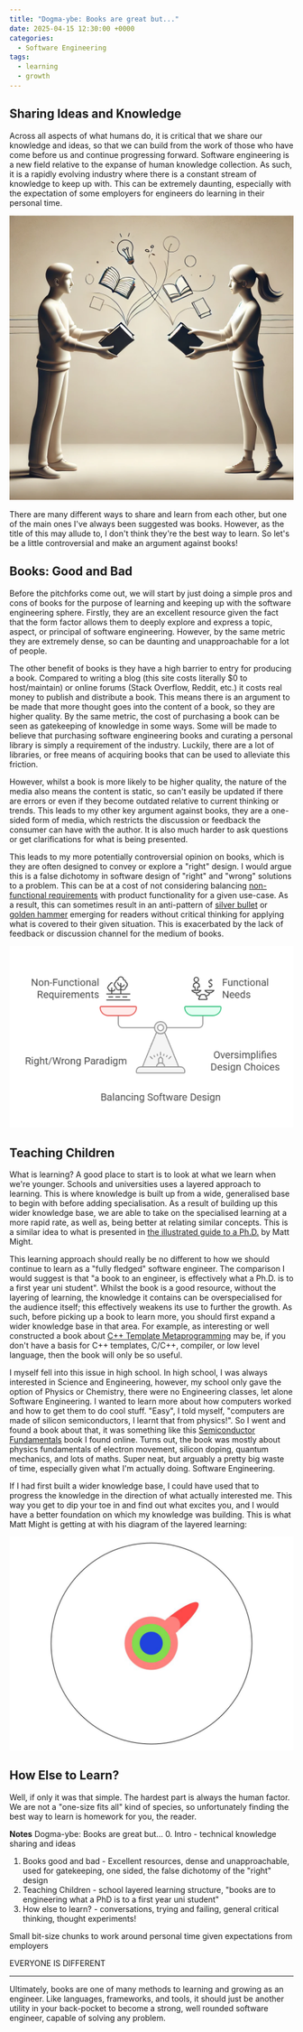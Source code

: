 ```yaml
---
title: "Dogma-ybe: Books are great but..."
date: 2025-04-15 12:30:00 +0000
categories:
  - Software Engineering
tags:
  - learning
  - growth
---
```


## Sharing Ideas and Knowledge

Across all aspects of what humans do, it is critical that we share our knowledge and ideas, so that we can build from the work of those who have come before us and continue progressing forward. Software engineering is a new field relative to the expanse of human knowledge collection. As such, it is a rapidly evolving industry where there is a constant stream of knowledge to keep up with. This can be extremely daunting, especially with the expectation of some employers for engineers do learning in their personal time.

![Knowledge Sharing](../assets/img/posts/2025-04-15-images/knowledge-sharing.png)

There are many different ways to share and learn from each other, but one of the main ones I've always been suggested was books. However, as the title of this may allude to, I don't think they're the best way to learn. So let's be a little controversial and make an argument against books!

## Books: Good and Bad

Before the pitchforks come out, we will start by just doing a simple pros and cons of books for the purpose of learning and keeping up with the software engineering sphere. Firstly, they are an excellent resource given the fact that the form factor allows them to deeply explore and express a topic, aspect, or principal of software engineering. However, by the same metric they are extremely dense, so can be daunting and unapproachable for a lot of people.

The other benefit of books is they have a high barrier to entry for producing a book. Compared to writing a blog (this site costs literally $0 to host/maintain) or online forums (Stack Overflow, Reddit, etc.) it costs real money to publish and distribute a book. This means there is an argument to be made that more thought goes into the content of a book, so they are higher quality. By the same metric, the cost of purchasing a book can be seen as gatekeeping of knowledge in some ways. Some will be made to believe that purchasing software engineering books and curating a personal library is simply a requirement of the industry. Luckily, there are a lot of libraries, or free means of acquiring books that can be used to alleviate this friction.

However, whilst a book is more likely to be higher quality, the nature of the media also means the content is static, so can't easily be updated if there are errors or even if they become outdated relative to current thinking or trends. This leads to my other key argument against books, they are a one-sided form of media, which restricts the discussion or feedback the consumer can have with the author. It is also much harder to ask questions or get clarifications for what is being presented.

This leads to my more potentially controversial opinion on books, which is they are often designed to convey or explore a "right" design. I would argue this is a false dichotomy in software design of "right" and "wrong" solutions to a problem. This can be at a cost of not considering balancing [non-functional requirements](https://en.wikipedia.org/wiki/Non-functional_requirement) with product functionality for a given use-case. As a result, this can sometimes result in an anti-pattern of [silver bullet](https://en.wikipedia.org/wiki/No_Silver_Bullet) or [golden hammer](https://www.techtarget.com/searchapparchitecture/tip/Signs-of-a-Golden-Hammer-antipattern-and-ways-to-avoid-it) emerging for readers without critical thinking for applying what is covered to their given situation. This is exacerbated by the lack of feedback or discussion channel for the medium of books.

![Balancing Software Design](../assets/img/posts/2025-04-15-images/balancing-software-design.png)

## Teaching Children

What is learning? A good place to start is to look at what we learn when we're younger. Schools and universities uses a layered approach to learning. This is where knowledge is built up from a wide, generalised base to begin with before adding specialisation. As a result of building up this wider knowledge base, we are able to take on the specialised learning at a more rapid rate, as well as, being better at relating similar concepts. This is a similar idea to what is presented in [the illustrated guide to a Ph.D.](https://matt.might.net/articles/phd-school-in-pictures/) by Matt Might.

This learning approach should really be no different to how we should continue to learn as a "fully fledged" software engineer. The comparison I would suggest is that "a book to an engineer, is effectively what a Ph.D. is to a first year uni student". Whilst the book is a good resource, without the layering of learning, the knowledge it contains can be overspecialised for the audience itself; this effectively weakens its use to further the growth. As such, before picking up a book to learn more, you should first expand a wider knowledge base in that area. For example, as interesting or well constructed a book about [C++ Template Metaprogramming](https://www.amazon.co.uk/Template-Metaprogramming-Concepts-Techniques-Beyond/dp/0321227255) may be, if you don't have a basis for C++ templates, C/C++, compiler, or low level language, then the book will only be so useful.

I myself fell into this issue in high school. In high school, I was always interested in Science and Engineering, however, my school only gave the option of Physics or Chemistry, there were no Engineering classes, let alone Software Engineering. I wanted to learn more about how computers worked and how to get them to do cool stuff. "Easy", I told myself, "computers are made of silicon semiconductors, I learnt that from physics!". So I went and found a book about that, it was something like this [Semiconductor Fundamentals](https://link.springer.com/chapter/10.1007/978-3-030-02171-9_1) book I found online. Turns out, the book was mostly about physics fundamentals of electron movement, silicon doping, quantum mechanics, and lots of maths. Super neat, but arguably a pretty big waste of time, especially given what I'm actually doing. Software Engineering.

If I had first built a wider knowledge base, I could have used that to progress the knowledge in the direction of what actually interested me. This way you get to dip your toe in and find out what excites you, and I would have a better foundation on which my knowledge was building. This is what Matt Might is getting at with his diagram of the layered learning:

![Layered Learning](../assets/img/posts/2025-04-15-images/layered-learning.png)

## How Else to Learn?

Well, if only it was that simple. The hardest part is always the human factor. We are not a "one-size fits all" kind of species, so unfortunately finding the best way to learn is homework for you, the reader.

**Notes**
Dogma-ybe: Books are great but...
0\. Intro - technical knowledge sharing and ideas

1. Books good and bad - Excellent resources, dense and unapproachable, used for gatekeeping, one sided, the false dichotomy of the "right" design
2. Teaching Children - school layered learning structure, "books are to engineering what a PhD is to a first year uni student"
3. How else to learn? - conversations, trying and failing, general critical thinking, thought experiments!

Small bit-size chunks to work around personal time given expectations from employers

EVERYONE IS DIFFERENT


---

Ultimately, books are one of many methods to learning and growing as an engineer. Like languages, frameworks, and tools, it should just be another utility in your back-pocket to become a strong, well rounded software engineer, capable of solving any problem.
